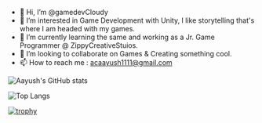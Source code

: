 - 👋 Hi, I’m @gamedevCloudy
- 👀 I’m interested in Game Development with Unity, I like storytelling that's where I am headed with my games. 
- 🌱 I’m currently learning the same and working as a Jr. Game Programmer @ ZippyCreativeStuios. 
- 💞️ I’m looking to collaborate on Games & Creating something cool. 
- 📫 How to reach me : acaayush1111@gmail.com

<!---
gamedevCloudy/gamedevCloudy is a ✨ special ✨ repository because its `README.md` (this file) appears on your GitHub profile.
You can click the Preview link to take a look at your changes.
--->

![Aayush's GitHub stats](https://github-readme-stats.vercel.app/api?username=gamedevCloudy&show_icons=true&theme=radical)

![Top Langs](https://github-readme-stats.vercel.app/api/top-langs/?username=gamedevCloudy&show_icons=ture&theme=radical&hide=shaderlab,HLSL)

[![trophy](https://github-profile-trophy.vercel.app/?username=gamedevCloudy&theme=radical)](https://github.com/ryo-ma/github-profile-trophy)
